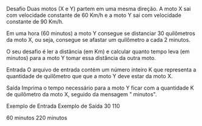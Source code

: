 Desafio
Duas motos (X e Y) partem em uma mesma direção. A moto X sai com velocidade constante de 60 Km/h e a moto Y sai com velocidade constante de 90 Km/h.

Em uma hora (60 minutos) a moto Y consegue se distanciar 30 quilômetros da moto X, ou seja, consegue se afastar um quilômetro a cada 2 minutos.

O seu desafio é ler a distância (em Km) e calcular quanto tempo leva (em minutos) para a moto Y tomar essa distância da outra moto.

Entrada
O arquivo de entrada contém um número inteiro K que representa a quantidade de quilômetro que que a moto Y deve estar da moto X.

Saída
Imprima o tempo necessário para a moto Y ficar com a quantidade K de quilômetro da moto X, seguido da mensagem " minutos".

 
Exemplo de Entrada	Exemplo de Saída
30						110

60 minutos  		220 minutos




